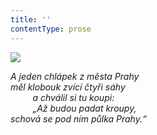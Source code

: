 ```yaml
---
title: ''
contentType: prose
---
```


<section>

![](../Images/080.jpg)

_A jeden chlápek z města Prahy  
měl klobouk zvící čtyři sáhy  
         a chválil si tu koupi:  
         „Až budou padat kroupy,  
schová se pod ním půlka Prahy.“_

</section>
